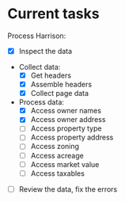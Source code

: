 # Current tasks

Process Harrison:
- [x] Inspect the data
- Collect data:
    - [x] Get headers
    - [x] Assemble headers
    - [x] Collect page data
- Process data:
    - [x] Access owner names
    - [x] Access owner address
    - [ ] Access property type
    - [ ] Access property address
    - [ ] Access zoning
    - [ ] Access acreage
    - [ ] Access market value
    - [ ] Access taxables
- [ ] Review the data, fix the errors
